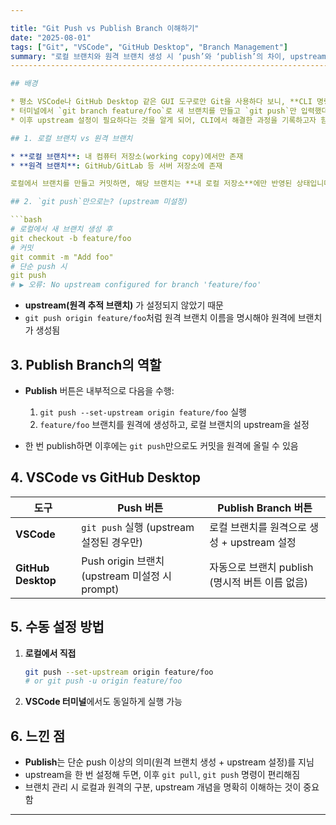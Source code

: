 ```yaml
---

title: "Git Push vs Publish Branch 이해하기"
date: "2025-08-01"
tags: ["Git", "VSCode", "GitHub Desktop", "Branch Management"]
summary: "로컬 브랜치와 원격 브랜치 생성 시 ‘push’와 ‘publish’의 차이, upstream 설정, VSCode/GitHub Desktop에서의 동작 방식을 정리합니다."
---------------------------------------------------------------------------------------------------------

## 배경

* 평소 VSCode나 GitHub Desktop 같은 GUI 도구로만 Git을 사용하다 보니, **CLI 명령어**(`git branch`, `git commit`, `git push`)에 익숙하지 않았음
* 터미널에서 `git branch feature/foo`로 새 브랜치를 만들고 `git push`만 입력했더니 원격에 브랜치가 생성되지 않아 당황
* 이후 upstream 설정이 필요하다는 것을 알게 되어, CLI에서 해결한 과정을 기록하고자 함

## 1. 로컬 브랜치 vs 원격 브랜치

* **로컬 브랜치**: 내 컴퓨터 저장소(working copy)에서만 존재
* **원격 브랜치**: GitHub/GitLab 등 서버 저장소에 존재

로컬에서 브랜치를 만들고 커밋하면, 해당 브랜치는 **내 로컬 저장소**에만 반영된 상태입니다.

## 2. `git push`만으로는? (upstream 미설정)

```bash
# 로컬에서 새 브랜치 생성 후
git checkout -b feature/foo
# 커밋
git commit -m "Add foo"
# 단순 push 시
git push
# ▶ 오류: No upstream configured for branch 'feature/foo'
```

* **upstream(원격 추적 브랜치)** 가 설정되지 않았기 때문
* `git push origin feature/foo`처럼 원격 브랜치 이름을 명시해야 원격에 브랜치가 생성됨

## 3. Publish Branch의 역할

* **Publish** 버튼은 내부적으로 다음을 수행:

  1. `git push --set-upstream origin feature/foo` 실행
  2. `feature/foo` 브랜치를 원격에 생성하고, 로컬 브랜치의 upstream을 설정

* 한 번 publish하면 이후에는 `git push`만으로도 커밋을 원격에 올릴 수 있음

## 4. VSCode vs GitHub Desktop

| 도구                 | Push 버튼                                 | Publish Branch 버튼               |
| ------------------ | --------------------------------------- | ------------------------------- |
| **VSCode**         | `git push` 실행 (upstream 설정된 경우만)        | 로컬 브랜치를 원격으로 생성 + upstream 설정   |
| **GitHub Desktop** | Push origin 브랜치 (upstream 미설정 시 prompt) | 자동으로 브랜치 publish (명시적 버튼 이름 없음) |

## 5. 수동 설정 방법

1. **로컬에서 직접**

   ```bash
   git push --set-upstream origin feature/foo
   # or git push -u origin feature/foo
   ```
2. **VSCode 터미널**에서도 동일하게 실행 가능

## 6. 느낀 점

* **Publish**는 단순 push 이상의 의미(원격 브랜치 생성 + upstream 설정)를 지님
* upstream을 한 번 설정해 두면, 이후 `git pull`, `git push` 명령이 편리해짐
* 브랜치 관리 시 로컬과 원격의 구분, upstream 개념을 명확히 이해하는 것이 중요함

---
```

